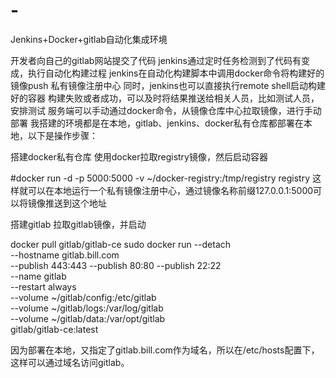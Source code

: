 # -
Jenkins+Docker+gitlab自动化集成环境

开发者向自己的gitlab网站提交了代码
jenkins通过定时任务检测到了代码有变成，执行自动化构建过程
jenkins在自动化构建脚本中调用docker命令将构建好的镜像push 私有镜像注册中心
同时，jenkins也可以直接执行remote shell启动构建好的容器
构建失败或者成功，可以及时将结果推送给相关人员，比如测试人员，安排测试
服务端可以手动通过docker命令，从镜像仓库中心拉取镜像，进行手动部署
我搭建的环境都是在本地，gitlab、jenkins、docker私有仓库都部署在本地，以下是操作步骤：

搭建docker私有仓库
使用docker拉取registry镜像，然后启动容器

#docker run -d -p 5000:5000 -v ~/docker-registry:/tmp/registry registry
这样就可以在本地运行一个私有镜像注册中心，通过镜像名称前缀127.0.0.1:5000可以将镜像推送到这个地址

搭建gitlab
拉取gitlab镜像，并启动

docker pull gitlab/gitlab-ce
sudo docker run --detach \
--hostname gitlab.bill.com \
--publish 443:443 --publish 80:80 --publish 22:22 \
--name gitlab \
--restart always \
--volume ~/gitlab/config:/etc/gitlab \
--volume ~/gitlab/logs:/var/log/gitlab \
--volume ~/gitlab/data:/var/opt/gitlab \
gitlab/gitlab-ce:latest

因为部署在本地，又指定了gitlab.bill.com作为域名，所以在/etc/hosts配置下，这样可以通过域名访问gitlab。











